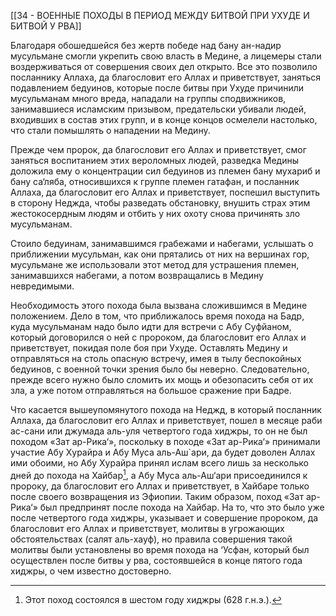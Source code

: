 [[34 - ВОЕННЫЕ ПОХОДЫ В ПЕРИОД МЕЖДУ БИТВОЙ ПРИ УХУДЕ И БИТВОЙ У РВА]]

Благодаря обошедшейся без жертв победе над бану ан-надир мусульмане смогли укрепить свою власть в Медине, а лицемеры стали воздерживаться от совершения своих дел открыто. Все это позволило посланнику Аллаха, да благословит его Аллах и приветствует, заняться подавлением бедуинов, которые после битвы при Ухуде причинили мусульманам много вреда, нападали на группы сподвижников, занимавшиеся исламским призывом, предательски убивали людей, входивших в состав этих групп, и в конце концов осмелели настолько, что стали помышлять о нападении на Медину.

Прежде чем пророк, да благословит его Аллах и приветствует, смог заняться воспитанием этих вероломных людей, разведка Медины доложила ему о концентрации сил бедуинов из племен бану мухариб и бану са‘ляба, относившихся к группе племен гатафан, и посланник Аллаха, да благословит его Аллах и приветствует, поспешил выступить в сторону Неджда, чтобы разведать обстановку, внушить страх этим жестокосердным людям и отбить у них охоту снова причинять зло мусульманам.

Стоило бедуинам, занимавшимся грабежами и набегами, услышать о приближении мусульман, как они прятались от них на вершинах гор, мусульмане же использовали этот метод для устрашения племен, занимавшихся набегами, а потом возвращались в Медину невредимыми.

Необходимость этого похода была вызвана сложившимся в Медине положением. Дело в том, что приближалось время похода на Бадр, куда мусульманам надо было идти для встречи с Абу Суфйаном, который договорился о ней с пророком, да благословит его Аллах и приветствует, покидая поле боя при Ухуде. Оставлять Медину и отправляться на столь опасную встречу, имея в тылу беспокойных бедуинов, с военной точки зрения было бы неверно. Следовательно, прежде всего нужно было сломить их мощь и обезопасить себя от их зла, а уже потом отправляться на большое сражение при Бадре.

Что касается вышеупомянутого похода на Неджд, в который посланник Аллаха, да благословит его Аллах и приветствует, пошел в месяце раби ас-сани или джумада аль-уля четвертого года хиджры, то он не был походом «Зат ар-Рика‘», поскольку в походе «Зат ар-Рика‘» принимали участие Абу Хурайра и Абу Муса аль-Аш`ари, да будет доволен Аллах ими обоими, но Абу Хурайра принял ислам всего лишь за несколько дней до похода на Хайбар[^1], а Абу Муса аль-Аш‘ари присоединился к пророку, да благословит его Аллах и приветствует, в Хайбаре только после своего возвращения из Эфиопии. Таким образом, поход «Зат ар-Рика‘» был предпринят после похода на Хайбар. На то, что это было уже после четвертого года хиджры, указывает и совершение пророком, да благословит его Аллах и приветствует, молитвы в угрожающих обстоятельствах (салят аль-хауф), но правила совершения такой молитвы были установлены во время похода на ‘Усфан, который был осуществлен после битвы у рва, состоявшейся в конце пятого года хиджры, о чем известно достоверно.

[^1]: Этот поход состоялся в шестом году хиджры (628 г.н.э.).


